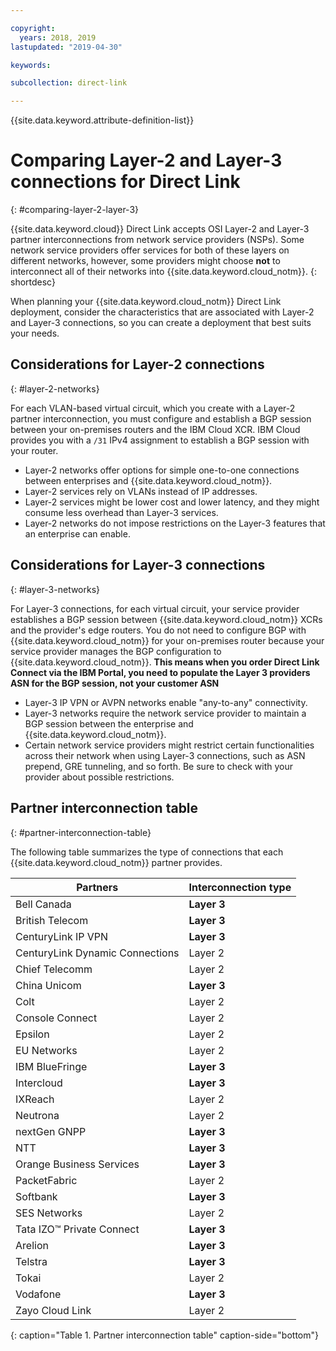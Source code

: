 ```yaml
---

copyright:
  years: 2018, 2019
lastupdated: "2019-04-30"

keywords:

subcollection: direct-link

---
```


{{site.data.keyword.attribute-definition-list}}

# Comparing Layer-2 and Layer-3 connections for Direct Link
{: #comparing-layer-2-layer-3}

{{site.data.keyword.cloud}} Direct Link accepts OSI Layer-2 and Layer-3 partner interconnections from network service providers (NSPs). Some network service providers offer services for both of these layers on different networks, however, some providers might choose **not** to interconnect all of their networks into {{site.data.keyword.cloud_notm}}.
{: shortdesc}

When planning your {{site.data.keyword.cloud_notm}} Direct Link deployment, consider the characteristics that are associated with Layer-2 and Layer-3 connections, so you can create a deployment that best suits your needs.

## Considerations for Layer-2 connections
{: #layer-2-networks}

For each VLAN-based virtual circuit, which you create with a Layer-2 partner interconnection, you must configure and establish a BGP session between your on-premises routers and the IBM Cloud XCR. IBM Cloud provides you with a `/31` IPv4 assignment to establish a BGP session with your router.

* Layer-2 networks offer options for simple one-to-one connections between enterprises and {{site.data.keyword.cloud_notm}}.
* Layer-2 services rely on VLANs instead of IP addresses.
* Layer-2 services might be lower cost and lower latency, and they might consume less overhead than Layer-3 services.
* Layer-2 networks do not impose restrictions on the Layer-3 features that an enterprise can enable.

## Considerations for Layer-3 connections
{: #layer-3-networks}

For Layer-3 connections, for each virtual circuit, your service provider establishes a BGP session between {{site.data.keyword.cloud_notm}} XCRs and the provider's edge routers. You do not need to configure BGP with {{site.data.keyword.cloud_notm}} for your on-premises router because your service provider manages the BGP configuration to {{site.data.keyword.cloud_notm}}. **This means when you order Direct Link Connect via the IBM Portal, you need to populate the Layer 3 providers ASN for the BGP session, not your customer ASN**

* Layer-3 IP VPN or AVPN networks enable "any-to-any" connectivity.
* Layer-3 networks require the network service provider to maintain a BGP session between the enterprise and {{site.data.keyword.cloud_notm}}.
* Certain network service providers might restrict certain functionalities across their network when using Layer-3 connections, such as ASN prepend, GRE tunneling, and so forth. Be sure to check with your provider about possible restrictions.

## Partner interconnection table
{: #partner-interconnection-table}

The following table summarizes the type of connections that each {{site.data.keyword.cloud_notm}} partner provides.

| Partners | Interconnection type |
|-------|-------|
| Bell Canada | **Layer 3** |
| British Telecom | **Layer 3**  |
| CenturyLink IP VPN | **Layer 3** |
| CenturyLink Dynamic Connections | Layer 2 |
| Chief Telecomm | Layer 2 |
| China Unicom | **Layer 3** |
| Colt | Layer 2  |
| Console Connect | Layer 2 |
| Epsilon | Layer 2 |
| EU Networks | Layer 2 |
| IBM BlueFringe | **Layer 3** |
| Intercloud | **Layer 3** |
| IXReach | Layer 2 |
| Neutrona | Layer 2 |
| nextGen GNPP | **Layer 3** |
| NTT | **Layer 3** |
| Orange Business Services | **Layer 3** |
| PacketFabric | Layer 2  |
| Softbank | **Layer 3** |
| SES Networks | Layer 2  |
| Tata IZO™ Private Connect  | **Layer 3** |
| Arelion | **Layer 3** |
| Telstra | **Layer 3** |
| Tokai | Layer 2 |
| Vodafone| **Layer 3** |
| Zayo Cloud Link | Layer 2 |
{: caption="Table 1. Partner interconnection table" caption-side="bottom"}
